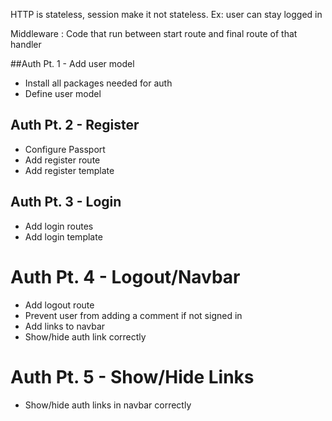HTTP is stateless, session make it not stateless. Ex: user can stay logged in

Middleware : Code that run between start route and final route of that handler

##Auth Pt. 1 - Add user model
* Install all packages needed for auth
* Define user model

## Auth Pt. 2 - Register
* Configure Passport
* Add register route
* Add register template

## Auth Pt. 3 - Login
* Add login routes
* Add login template

# Auth Pt. 4 - Logout/Navbar
* Add logout route
* Prevent user from adding a comment if not signed in
* Add links to navbar
* Show/hide auth link correctly

# Auth Pt. 5 - Show/Hide Links
* Show/hide auth links in navbar correctly